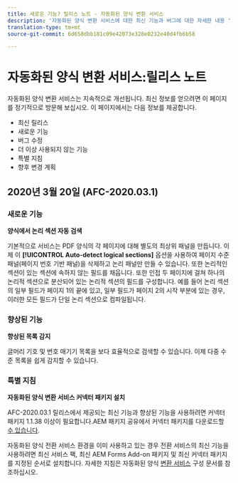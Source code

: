 ```yaml
---
title: 새로운 기능? 릴리스 노트 - 자동화된 양식 변환 서비스
description: '자동화된 양식 변환 서비스에 대한 최신 기능과 버그에 대한 자세한 내용 '
translation-type: tm+mt
source-git-commit: 6d658dbb181c09e42073e328e0232e40d4fb6b58

---
```



# 자동화된 양식 변환 서비스:릴리스 노트

자동화된 양식 변환 서비스는 지속적으로 개선됩니다. 최신 정보를 얻으려면 이 페이지를 정기적으로 방문해 보십시오. 이 페이지에서는 다음 정보를 제공합니다.

* 최신 릴리스
* 새로운 기능
* 버그 수정
* 더 이상 사용되지 않는 기능
* 특별 지침
* 향후 변경 계획

## 2020년 3월 20일 (AFC-2020.03.1)

### 새로운 기능

**양식에서 논리 섹션 자동 검색**

기본적으로 서비스는 PDF 양식의 각 페이지에 대해 별도의 최상위 패널을 만듭니다. 이제 이 **[!UICONTROL Auto-detect logical sections]** 옵션을 사용하여 페이지 수준 패널(페이지 번호 기반 패널)을 삭제하고 논리 패널만 만들 수 있습니다.  또한 논리적인 섹션이 있는 섹션에 속하지 않는 필드를 채웁니다. 또한 인접 두 페이지에 걸쳐 하나의 논리적 섹션으로 분산되어 있는 논리적 섹션의 필드를 구성합니다. 예를 들어 논리 섹션의 일부 필드가 페이지 1의 끝에 있고, 일부 필드가 페이지 2의 시작 부분에 있는 경우, 이러한 모든 필드가 단일 논리 섹션으로 컴파일됩니다.

### 향상된 기능

**향상된 목록 감지**

글머리 기호 및 번호 매기기 목록을 보다 효율적으로 검색할 수 있습니다. 이제 다중 수준 목록을 쉽게 감지할 수 있습니다.

### 특별 지침

**자동화된 양식 변환 서비스 커넥터 패키지 설치**

AFC-2020.03.1 릴리스에서 제공되는 최신 기능과 향상된 기능을 사용하려면 커넥터 패키지 1.1.38 이상이 필요합니다.AEM 패키지 공유에서 커넥터 패키지를 다운로드할 [수 있습니다](https://www.adobeaemcloud.com/content/marketplace/marketplaceProxy.html?packagePath=/content/companies/public/adobe/packages/cq650/servicepack/fd/AEM-Forms-6.5.4.0-WIN).

자동화된 양식 전환 서비스 환경을 이미 사용하고 있는 경우 전환 서비스의 최신 기능을 사용하려면 최신 서비스 팩, 최신 AEM Forms Add-on 패키지 및 최신 커넥터 패키지를 지정된 순서로 설치합니다. 자세한 지침은 자동화된 양식 [변환 서비스](configure-service.md) 구성 문서를 참조하십시오.
